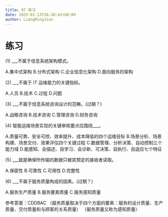 ```yaml
---
title: 07 练习
date: 2025-01-13T16:20:42+08:00
author: LiangMingJian
---
```


# 练习

(1) \_\_\_不属于信息系统架构模式。

A.集中式架构
B.分布式架构
C.企业信息化架构
D.面向服务的架构

(2) \_\_\_不属于 IT 运维能力的关键指标。

A.人员
B.技术
C.过程
D.问题

(3) \_\_\_不属于信息系统咨询设计的范畴。(过期？)

A.战略咨询
B.技术咨询
C.管理咨询
D.财务咨询

(4) 智能运维场景实现的关键审核要点应围绕\_\_\_。

A.质量可靠、安全可控、效率提升、成本降低的四个运维目标
B.场景分析、场景构建、场景交付、效果评估四个关键过程
C.数据管理、分析决策、自动控制三个能力域
D.能感知、会描述、自学习、会诊断、可决策、自执行、自适应七个特征

(5) \_\_\_就是确保所传输的数据只被其预定的接收者读取。

A.保密性
B.可靠性
C.可用性
D.完整性

(6) \_\_\_不属于服务质量构成的因素。(过期？)

A.服务生产质量
B.服务要素质量
C.服务感知质量

参考答案：CDDBAC
（服务质量取决于四个方面的要素：服务的设计质量、生产质量、交付质量和与顾客的关系质量）
（服务质量又称为感知质量）
